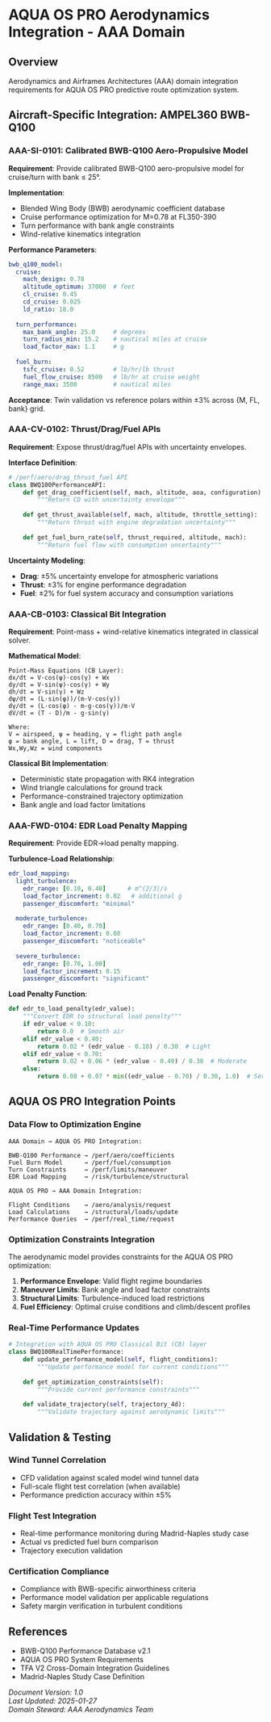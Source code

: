 # AQUA OS PRO Aerodynamics Integration - AAA Domain

## Overview
Aerodynamics and Airframes Architectures (AAA) domain integration requirements for AQUA OS PRO predictive route optimization system.

## Aircraft-Specific Integration: AMPEL360 BWB-Q100

### AAA-SI-0101: Calibrated BWB-Q100 Aero-Propulsive Model
**Requirement**: Provide calibrated BWB-Q100 aero-propulsive model for cruise/turn with bank ≤ 25°.

**Implementation**:
- Blended Wing Body (BWB) aerodynamic coefficient database
- Cruise performance optimization for M=0.78 at FL350-390
- Turn performance with bank angle constraints
- Wind-relative kinematics integration

**Performance Parameters**:
```yaml
bwb_q100_model:
  cruise:
    mach_design: 0.78
    altitude_optimum: 37000  # feet
    cl_cruise: 0.45
    cd_cruise: 0.025
    ld_ratio: 18.0
    
  turn_performance:
    max_bank_angle: 25.0     # degrees
    turn_radius_min: 15.2    # nautical miles at cruise
    load_factor_max: 1.1     # g
    
  fuel_burn:
    tsfc_cruise: 0.52        # lb/hr/lb thrust
    fuel_flow_cruise: 8500   # lb/hr at cruise weight
    range_max: 3500          # nautical miles
```

**Acceptance**: Twin validation vs reference polars within ±3% across {M, FL, bank} grid.

### AAA-CV-0102: Thrust/Drag/Fuel APIs  
**Requirement**: Expose thrust/drag/fuel APIs with uncertainty envelopes.

**Interface Definition**:
```python
# /perf/aero/drag_thrust_fuel API
class BWQ100PerformanceAPI:
    def get_drag_coefficient(self, mach, altitude, aoa, configuration):
        """Return CD with uncertainty envelope"""
        
    def get_thrust_available(self, mach, altitude, throttle_setting):
        """Return thrust with engine degradation uncertainty"""
        
    def get_fuel_burn_rate(self, thrust_required, altitude, mach):
        """Return fuel flow with consumption uncertainty"""
```

**Uncertainty Modeling**:
- **Drag**: ±5% uncertainty envelope for atmospheric variations
- **Thrust**: ±3% for engine performance degradation
- **Fuel**: ±2% for fuel system accuracy and consumption variations

### AAA-CB-0103: Classical Bit Integration
**Requirement**: Point-mass + wind-relative kinematics integrated in classical solver.

**Mathematical Model**:
```
Point-Mass Equations (CB Layer):
dx/dt = V·cos(ψ)·cos(γ) + Wx
dy/dt = V·sin(ψ)·cos(γ) + Wy  
dh/dt = V·sin(γ) + Wz
dψ/dt = (L·sin(φ))/(m·V·cos(γ))
dγ/dt = (L·cos(φ) - m·g·cos(γ))/m·V
dV/dt = (T - D)/m - g·sin(γ)

Where:
V = airspeed, ψ = heading, γ = flight path angle
φ = bank angle, L = lift, D = drag, T = thrust
Wx,Wy,Wz = wind components
```

**Classical Bit Implementation**:
- Deterministic state propagation with RK4 integration
- Wind triangle calculations for ground track
- Performance-constrained trajectory optimization
- Bank angle and load factor limitations

### AAA-FWD-0104: EDR Load Penalty Mapping
**Requirement**: Provide EDR→load penalty mapping.

**Turbulence-Load Relationship**:
```yaml
edr_load_mapping:
  light_turbulence:
    edr_range: [0.10, 0.40]      # m^(2/3)/s
    load_factor_increment: 0.02   # additional g
    passenger_discomfort: "minimal"
    
  moderate_turbulence:
    edr_range: [0.40, 0.70]
    load_factor_increment: 0.08
    passenger_discomfort: "noticeable"
    
  severe_turbulence:
    edr_range: [0.70, 1.00]
    load_factor_increment: 0.15
    passenger_discomfort: "significant"
```

**Load Penalty Function**:
```python
def edr_to_load_penalty(edr_value):
    """Convert EDR to structural load penalty"""
    if edr_value < 0.10:
        return 0.0  # Smooth air
    elif edr_value < 0.40:
        return 0.02 * (edr_value - 0.10) / 0.30  # Light
    elif edr_value < 0.70:
        return 0.02 + 0.06 * (edr_value - 0.40) / 0.30  # Moderate
    else:
        return 0.08 + 0.07 * min((edr_value - 0.70) / 0.30, 1.0)  # Severe
```

## AQUA OS PRO Integration Points

### Data Flow to Optimization Engine
```
AAA Domain → AQUA OS PRO Integration:

BWB-Q100 Performance → /perf/aero/coefficients
Fuel Burn Model      → /perf/fuel/consumption  
Turn Constraints     → /perf/limits/maneuver
EDR Load Mapping     → /risk/turbulence/structural

AQUA OS PRO → AAA Domain Integration:

Flight Conditions    → /aero/analysis/request
Load Calculations    → /structural/loads/update
Performance Queries  → /perf/real_time/request
```

### Optimization Constraints Integration
The aerodynamic model provides constraints for the AQUA OS PRO optimization:

1. **Performance Envelope**: Valid flight regime boundaries
2. **Maneuver Limits**: Bank angle and load factor constraints  
3. **Structural Limits**: Turbulence-induced load restrictions
4. **Fuel Efficiency**: Optimal cruise conditions and climb/descent profiles

### Real-Time Performance Updates
```python
# Integration with AQUA OS PRO Classical Bit (CB) layer
class BWQ100RealTimePerformance:
    def update_performance_model(self, flight_conditions):
        """Update performance model for current conditions"""
        
    def get_optimization_constraints(self):
        """Provide current performance constraints"""
        
    def validate_trajectory(self, trajectory_4d):
        """Validate trajectory against aerodynamic limits"""
```

## Validation & Testing

### Wind Tunnel Correlation
- CFD validation against scaled model wind tunnel data
- Full-scale flight test correlation (when available)
- Performance prediction accuracy within ±5%

### Flight Test Integration
- Real-time performance monitoring during Madrid-Naples study case
- Actual vs predicted fuel burn comparison
- Trajectory execution validation

### Certification Compliance
- Compliance with BWB-specific airworthiness criteria
- Performance model validation per applicable regulations
- Safety margin verification in turbulent conditions

## References
- BWB-Q100 Performance Database v2.1
- AQUA OS PRO System Requirements
- TFA V2 Cross-Domain Integration Guidelines
- Madrid-Naples Study Case Definition

*Document Version: 1.0*  
*Last Updated: 2025-01-27*  
*Domain Steward: AAA Aerodynamics Team*